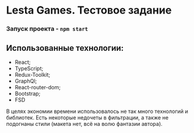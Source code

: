 # Lesta Games. Тестовое задание

### Запуск проекта - `npm start`

## Использованные технологии:
- React;
- TypeScript;
- Redux-Toolkit;
- GraphQl;
- React-router-dom;
- Bootstrap;
- FSD

В целях экономии времени использовалось не так много технологий и библиотек. Есть некоторые недочеты в фильтрации, а также не подогнаны стили (макета нет, всё на волю фантазии автора). 

